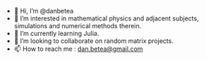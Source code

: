 - 👋 Hi, I’m @danbetea
- 👀 I’m interested in mathematical physics and adjacent subjects, simulations and numerical methods therein.
- 🌱 I’m currently learning Julia.
- 💞️ I’m looking to collaborate on random matrix projects.
- 📫 How to reach me : dan.betea@gmail.com
<!---
danbetea/danbetea is a ✨ special ✨ repository because its `README.md` (this file) appears on your GitHub profile.
You can click the Preview link to take a look at your changes.
--->
